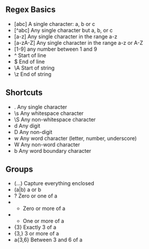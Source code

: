 ## Regex Basics

* [abc] A single character: a, b or c 
* [^abc] Any single character but a, b, or c 
* [a-z] Any single character in the range a-z 
* [a-zA-Z] Any single character in the range a-z or A-Z 
* [1-9] any number between 1 and 9
* ^ Start of line 
* $ End of line 
* \A Start of string 
* \z End of string


## Shortcuts

* . Any single character 
* \s Any whitespace character 
* \S Any non-whitespace character 
* d Any digit 
* D Any non-digit 
* w Any word character (letter, number, underscore) 
* W Any non-word character 
* b Any word boundary character


## Groups
* (...) Capture everything enclosed
* (a|b) a or b 
* ? Zero or one of a 
* * Zero or more of a 
* + One or more of a 
* {3} Exactly 3 of a 
* {3,} 3 or more of a 
* a{3,6} Between 3 and 6 of a